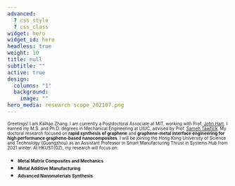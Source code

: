```yaml
---
advanced:
  ? css_style
  ? css_class
widget: hero
widget_id: hero
headless: true
weight: 10
title: null
subtitle: ""
active: true
design:
  columns: "1"
  background:
    image: ""
hero_media: research scope_202107.png
---
```

<span style="font-size: 0.7em; line-height: normal;"> Greetings! I am Kaihao Zhang. I am currently a Postdoctoral Associate at MIT, working with Prof. [John Hart](https://mechanosynthesis.mit.edu/). I earned my M.S. and Ph.D. degrees in Mechanical Engineering at UIUC, advised by Prof. [Sameh Tawfick](https://tawfick.mechse.illinois.edu/). My doctoral research focused on **rapid synthesis of graphene** and **graphene-metal interface engineering for high performance graphene-based nanocomposites**. I will be joining the Hong Kong University of Science and Technology (Guangzhou) as an Assistant Professor in Smart Manufacturing Thrust in Systems Hub from 2021 winter. At HKUST(GZ), my research will focus on:</span>

* <span style="font-size: 0.7em;">**Metal Matrix Composites and Mechanics**
* <span style="font-size: 0.7em;">**Metal Additive Manufacturing**
* <span style="font-size: 0.7em;">**Advanced Nanomaterials Synthesis**
